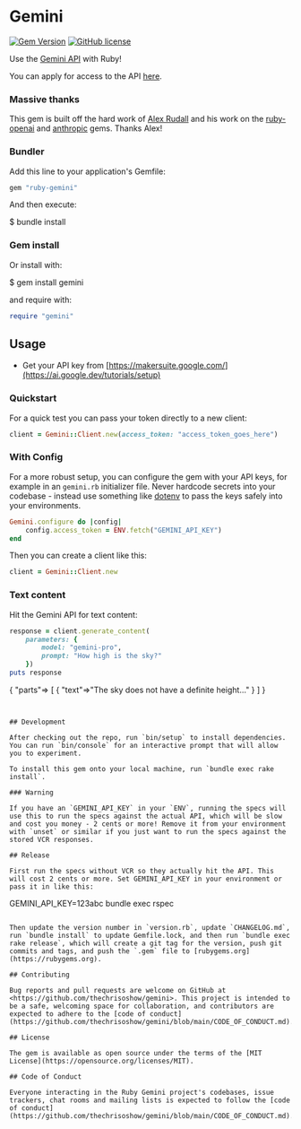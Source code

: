 # Gemini

[![Gem Version](https://img.shields.io/gem/v/ruby-gemini.svg)](https://rubygems.org/gems/ruby-gemini)
[![GitHub license](https://img.shields.io/badge/license-MIT-blue.svg)](https://github.com/thechrisoshow/ruby-gemini/blob/main/LICENSE.txt)

Use the [Gemini API](https://ai.google.dev/docs) with Ruby!

You can apply for access to the API [here](https://ai.google.dev/tutorials/setup).


### Massive thanks
This gem is built off the hard work of [Alex Rudall](https://github.com/alexrudall) and his work on the [ruby-openai](https://github.com/alexrudall/ruby-openai) and [anthropic](https://github.com/alexrudall/anthropic) gems. Thanks Alex!

### Bundler

Add this line to your application's Gemfile:

```ruby
gem "ruby-gemini"
```

And then execute:

$ bundle install

### Gem install

Or install with:

$ gem install gemini

and require with:

```ruby
require "gemini"
```

## Usage

- Get your API key from [https://makersuite.google.com/](https://ai.google.dev/tutorials/setup)

### Quickstart

For a quick test you can pass your token directly to a new client:

```ruby
client = Gemini::Client.new(access_token: "access_token_goes_here")
```

### With Config

For a more robust setup, you can configure the gem with your API keys, for example in an `gemini.rb` initializer file. Never hardcode secrets into your codebase - instead use something like [dotenv](https://github.com/motdotla/dotenv) to pass the keys safely into your environments.

```ruby
Gemini.configure do |config|
    config.access_token = ENV.fetch("GEMINI_API_KEY")
end
```

Then you can create a client like this:

```ruby
client = Gemini::Client.new
```

### Text content

Hit the Gemini API for text content:

```ruby
response = client.generate_content(
    parameters: {
        model: "gemini-pro",
        prompt: "How high is the sky?"
    })
puts response
```
{
  "parts"=> [
    {
      "text"=>"The sky does not have a definite height..."
    }
  ]
}
```


## Development

After checking out the repo, run `bin/setup` to install dependencies. You can run `bin/console` for an interactive prompt that will allow you to experiment.

To install this gem onto your local machine, run `bundle exec rake install`.

### Warning

If you have an `GEMINI_API_KEY` in your `ENV`, running the specs will use this to run the specs against the actual API, which will be slow and cost you money - 2 cents or more! Remove it from your environment with `unset` or similar if you just want to run the specs against the stored VCR responses.

## Release

First run the specs without VCR so they actually hit the API. This will cost 2 cents or more. Set GEMINI_API_KEY in your environment or pass it in like this:

```
GEMINI_API_KEY=123abc bundle exec rspec
```

Then update the version number in `version.rb`, update `CHANGELOG.md`, run `bundle install` to update Gemfile.lock, and then run `bundle exec rake release`, which will create a git tag for the version, push git commits and tags, and push the `.gem` file to [rubygems.org](https://rubygems.org).

## Contributing

Bug reports and pull requests are welcome on GitHub at <https://github.com/thechrisoshow/gemini>. This project is intended to be a safe, welcoming space for collaboration, and contributors are expected to adhere to the [code of conduct](https://github.com/thechrisoshow/gemini/blob/main/CODE_OF_CONDUCT.md).

## License

The gem is available as open source under the terms of the [MIT License](https://opensource.org/licenses/MIT).

## Code of Conduct

Everyone interacting in the Ruby Gemini project's codebases, issue trackers, chat rooms and mailing lists is expected to follow the [code of conduct](https://github.com/thechrisoshow/gemini/blob/main/CODE_OF_CONDUCT.md).
